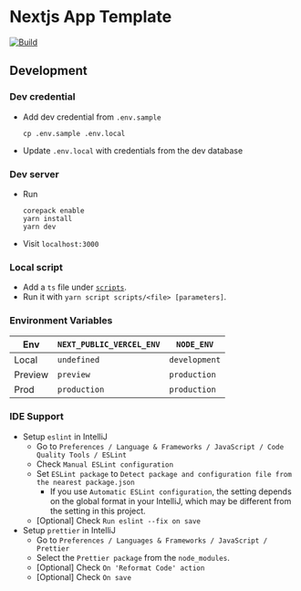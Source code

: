 # Nextjs App Template

[![Build](https://github.com/tuliren/nextjs-app-template/actions/workflows/build.yaml/badge.svg)](https://github.com/tuliren/nextjs-app-template/actions/workflows/build.yaml)

## Development

### Dev credential

- Add dev credential from `.env.sample`
  ```
  cp .env.sample .env.local
  ```
- Update `.env.local` with credentials from the dev database

### Dev server

- Run
  ```
  corepack enable
  yarn install
  yarn dev
  ```
- Visit `localhost:3000`

### Local script

- Add a `ts` file under [`scripts`](./scripts).
- Run it with `yarn script scripts/<file> [parameters]`.

### Environment Variables

| Env     | `NEXT_PUBLIC_VERCEL_ENV` | `NODE_ENV`    |
|---------|--------------------------|---------------|
| Local   | `undefined`              | `development` |
| Preview | `preview`                | `production`  |
| Prod    | `production`             | `production`  |

### IDE Support

- Setup `eslint` in IntelliJ
  - Go to `Preferences / Language & Frameworks / JavaScript / Code Quality Tools / ESLint`
  - Check `Manual ESLint configuration`
  - Set `ESLint package` to `Detect package and configuration file from the nearest package.json`
      - If you use `Automatic ESLint configuration`, the setting depends on the global format in
        your IntelliJ, which may be different from the setting in this project.
  - [Optional] Check `Run eslint --fix on save`
- Setup `prettier` in IntelliJ
  - Go to `Preferences / Languages & Frameworks / JavaScript / Prettier`
  - Select the `Prettier package` from the `node_modules`.
  - [Optional] Check `On 'Reformat Code' action`
  - [Optional] Check `On save`
